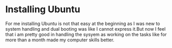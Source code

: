 # Installing Ubuntu

For me installing Ubuntu is not that easy at the beginning as I was new to system handling and dual booting was like I cannot express it.But now I feel that i am pretty good in handling the sysyem as working on the tasks like for more than a month made my computer skills better.
